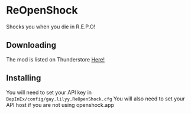 ﻿# ReOpenShock

Shocks you when you die in R.E.P.O!

## Downloading

The mod is listed on Thunderstore [Here!](https://thunderstore.io/c/repo/p/lillithkt/ReOpenShock/)

## Installing


You will need to set your API key in `BepInEx/config/gay.lilyy.ReOpenShock.cfg`
You will also need to set your API host if you are not using openshock.app